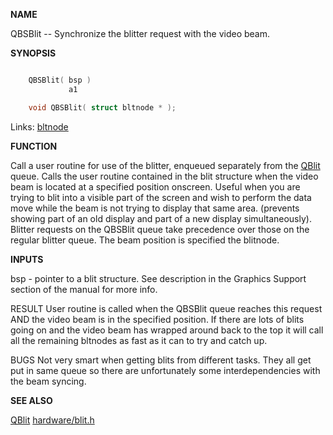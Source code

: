 
**NAME**


QBSBlit -- Synchronize the blitter request with the video beam.

**SYNOPSIS**

```c

    QBSBlit( bsp )
             a1

    void QBSBlit( struct bltnode * );

```
Links: [bltnode](_00CC.md) 

**FUNCTION**

Call a user routine for use of the blitter, enqueued separately from
the [QBlit](QBlit.md) queue.  Calls the user routine contained in the blit
structure when the video beam is located at a specified position
onscreen.   Useful when you are trying to blit into a visible part
of the screen and wish to perform the data move while the beam is
not trying to display that same area.  (prevents showing part of
an old display and part of a new display simultaneously).  Blitter
requests on the QBSBlit queue take precedence over those on the
regular blitter queue. The beam position is specified the blitnode.

**INPUTS**

bsp - pointer to a blit structure.  See description in the
Graphics Support section of the manual for more info.

RESULT
User routine is called when the QBSBlit queue reaches this
request AND the video beam is in the specified position.
If there are lots of blits going on and the video beam
has wrapped around back to the top it will call all the
remaining bltnodes as fast as it can to try and catch up.

BUGS
Not very smart when getting blits from different tasks.
They all get put in same queue so there are unfortunately
some interdependencies with the beam syncing.

**SEE ALSO**

[QBlit](QBlit.md) [hardware/blit.h](_00CC.md)
